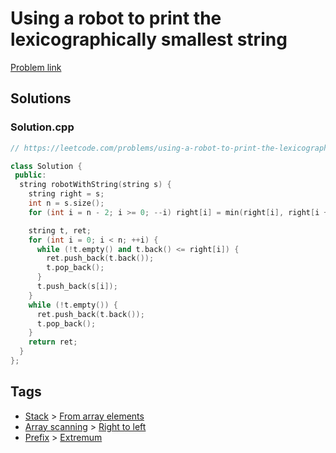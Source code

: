 # Using a robot to print the lexicographically smallest string

[Problem link](https://leetcode.com/problems/using-a-robot-to-print-the-lexicographically-smallest-string/)

## Solutions


### Solution.cpp
```cpp
// https://leetcode.com/problems/using-a-robot-to-print-the-lexicographically-smallest-string/

class Solution {
 public:
  string robotWithString(string s) {
    string right = s;
    int n = s.size();
    for (int i = n - 2; i >= 0; --i) right[i] = min(right[i], right[i + 1]);

    string t, ret;
    for (int i = 0; i < n; ++i) {
      while (!t.empty() and t.back() <= right[i]) {
        ret.push_back(t.back());
        t.pop_back();
      }
      t.push_back(s[i]);
    }
    while (!t.empty()) {
      ret.push_back(t.back());
      t.pop_back();
    }
    return ret;
  }
};
```
## Tags

* [Stack](/README.md#Stack) > [From array elements](/README.md#Stack-From_array_elements)
* [Array scanning](/README.md#Array_scanning) > [Right to left](/README.md#Array_scanning-Right_to_left)
* [Prefix](/README.md#Prefix) > [Extremum](/README.md#Prefix-Extremum)
